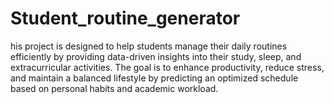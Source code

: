 # Student_routine_generator
his project is designed to help students manage their daily routines efficiently by providing data-driven insights into their study, sleep, and extracurricular activities. The goal is to enhance productivity, reduce stress, and maintain a balanced lifestyle by predicting an optimized schedule based on personal habits and academic workload. 
